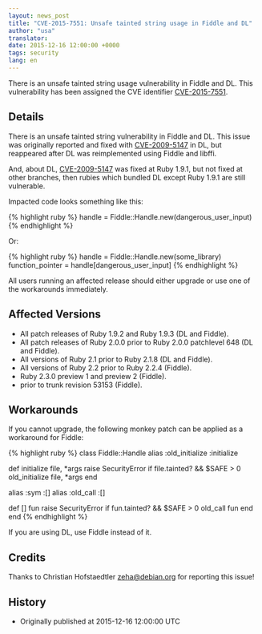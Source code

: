 ```yaml
---
layout: news_post
title: "CVE-2015-7551: Unsafe tainted string usage in Fiddle and DL"
author: "usa"
translator:
date: 2015-12-16 12:00:00 +0000
tags: security
lang: en
---
```


There is an unsafe tainted string usage vulnerability in Fiddle and DL.
This vulnerability has been assigned the CVE identifier
[CVE-2015-7551](http://cve.mitre.org/cgi-bin/cvename.cgi?name=CVE-2015-7551).

## Details

There is an unsafe tainted string vulnerability in Fiddle and DL.
This issue was originally reported and fixed with [CVE-2009-5147](http://cve.mitre.org/cgi-bin/cvename.cgi?name=CVE-2009-5147) in DL,
but reappeared after DL was reimplemented using Fiddle and libffi.

And, about DL, [CVE-2009-5147](http://cve.mitre.org/cgi-bin/cvename.cgi?name=CVE-2009-5147) was fixed at Ruby 1.9.1,
but not fixed at other branches, then rubies which bundled DL
except Ruby 1.9.1 are still vulnerable.

Impacted code looks something like this:

{% highlight ruby %}
handle = Fiddle::Handle.new(dangerous_user_input)
{% endhighlight %}

Or:

{% highlight ruby %}
handle = Fiddle::Handle.new(some_library)
function_pointer = handle[dangerous_user_input]
{% endhighlight %}

All users running an affected release should either upgrade or use one of
the workarounds immediately.

## Affected Versions

* All patch releases of Ruby 1.9.2 and Ruby 1.9.3 (DL and Fiddle).
* All patch releases of Ruby 2.0.0 prior to Ruby 2.0.0 patchlevel 648 (DL and Fiddle).
* All versions of Ruby 2.1 prior to Ruby 2.1.8 (DL and Fiddle).
* All versions of Ruby 2.2 prior to Ruby 2.2.4 (Fiddle).
* Ruby 2.3.0 preview 1 and preview 2 (Fiddle).
* prior to trunk revision 53153 (Fiddle).

## Workarounds

If you cannot upgrade, the following monkey patch can be applied as a
workaround for Fiddle:

{% highlight ruby %}
class Fiddle::Handle
  alias :old_initialize :initialize

  def initialize file, *args
    raise SecurityError if file.tainted? && $SAFE > 0
    old_initialize file, *args
  end

  alias :sym :[]
  alias :old_call :[]

  def [] fun
    raise SecurityError if fun.tainted? && $SAFE > 0
    old_call fun
  end
end
{% endhighlight %}

If you are using DL, use Fiddle instead of it.

## Credits

Thanks to Christian Hofstaedtler <zeha@debian.org> for reporting this issue!

## History

* Originally published at 2015-12-16 12:00:00 UTC
